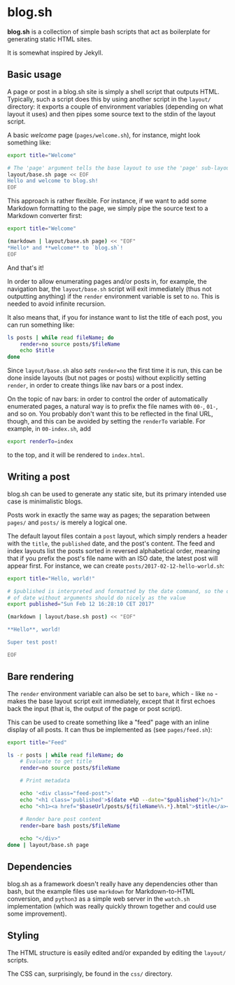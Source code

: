 # blog.sh

**blog.sh** is a collection of simple bash scripts that act as boilerplate
for generating static HTML sites.

It is somewhat inspired by Jekyll.


## Basic usage

A page or post in a blog.sh site is simply a shell script that outputs
HTML. Typically, such a script does this by using another script in the
`layout/` directory: it exports a couple of environment variables
(depending on what layout it uses) and then pipes some source text to the
stdin of the layout script.

A basic *welcome* page (`pages/welcome.sh`), for instance,
might look something like:

```bash
export title="Welcome"

# The 'page' argument tells the base layout to use the 'page' sub-layout
layout/base.sh page << EOF
Hello and welcome to blog.sh!
EOF
```

This approach is rather flexible. For instance, if we want to add some
Markdown formatting to the page, we simply pipe the source text to a
Markdown converter first: 

```bash
export title="Welcome"

(markdown | layout/base.sh page) << "EOF"
*Hello* and **welcome** to `blog.sh`!
EOF
```

And that's it!

In order to allow enumerating pages and/or posts in, for example, the
navigation bar, the `layout/base.sh` script will exit immediately (thus
not outputting anything) if the `render` environment variable is set to `no`.
This is needed to avoid infinite recursion.

It also means that, if you for instance want to list the title of each post,
you can run something like:

```bash
ls posts | while read fileName; do
	render=no source posts/$fileName
	echo $title
done
```
Since `layout/base.sh` also *sets* `render=no` the first time it is run,
this can be done inside layouts (but not pages or posts) without explicitly
setting `render`, in order to create things like nav bars or a post index.

On the topic of nav bars: in order to control the order of automatically
enumerated pages, a natural way is to prefix the file names with `00-`,
`01-`, and so on. You probably don't want this to be reflected in the
final URL, though, and this can be avoided by setting the `renderTo`
variable. For example, in `00-index.sh`, add

```bash
export renderTo=index
```

to the top, and it will be rendered to `index.html`.


## Writing a post

blog.sh can be used to generate any static site, but its primary intended
use case is minimalistic blogs.

Posts work in exactly the same way as pages; the separation between `pages/`
and `posts/` is merely a logical one.

The default layout files contain a `post` layout, which simply renders a
header with the `title`, the `published` date, and the post's content.
The feed and index layouts list the posts sorted in reversed alphabetical
order, meaning that if you prefix the post's file name with an ISO date,
the latest post will appear first. For instance, we can create
`posts/2017-02-12-hello-world.sh`:

```bash
export title="Hello, world!"

# $published is interpreted and formatted by the date command, so the output
# of date without arguments should do nicely as the value
export published="Sun Feb 12 16:28:10 CET 2017"

(markdown | layout/base.sh post) << "EOF"

**Hello**, world!

Super test post!

EOF
```


## Bare rendering

The `render` environment variable can also be set to `bare`, which - like 
`no` - makes the base layout script exit immediately, except that it first
echoes back the input (that is, the output of the page or post script).

This can be used to create something like a "feed" page with an inline
display of all posts. It can thus be implemented as (see `pages/feed.sh`):

```bash
export title="Feed"

ls -r posts | while read fileName; do
	# Evaluate to get title
	render=no source posts/$fileName

	# Print metadata

	echo '<div class="feed-post">'
	echo "<h1 class='published'>$(date +%D --date="$published")</h1>"
	echo "<h1><a href="$baseUrl/posts/${fileName%%.*}.html">$title</a></h2>"

	# Render bare post content
	render=bare bash posts/$fileName
	
	echo "</div>"
done | layout/base.sh page

```


## Dependencies

blog.sh as a framework doesn't really have any dependencies other than bash,
but the example files use `markdown` for Markdown-to-HTML conversion, and
`python3` as a simple web server in the `watch.sh` implementation (which was
really quickly thrown together and could use some improvement).


## Styling

The HTML structure is easily edited and/or expanded by editing the
`layout/` scripts.

The CSS can, surprisingly, be found in the `css/` directory.


